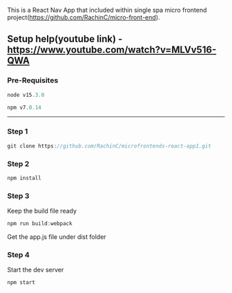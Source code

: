 This is a React Nav App that included within single spa micro frontend project(https://github.com/RachinC/micro-front-end). 

Setup help(youtube link) - https://www.youtube.com/watch?v=MLVv516-QWA
------------------------------

### Pre-Requisites
```js
node v15.3.0
```
```js
npm v7.0.14
```
------------------------------

### Step 1
```js
git clone https://github.com/RachinC/microfrontends-react-app1.git
```

### Step 2
```js
npm install
```

### Step 3
Keep the build file ready
```js
npm run build:webpack
```
Get the app.js file under dist folder

### Step 4
Start the dev server
```js
npm start
```
